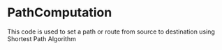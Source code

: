# PathComputation
This code is used to set a path or route from source to destination using Shortest Path Algorithm
